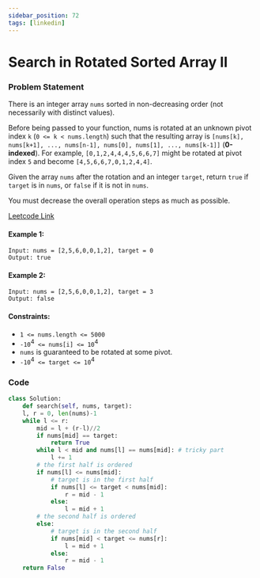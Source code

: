 ```yaml
---
sidebar_position: 72
tags: [linkedin]
---
```


# Search in Rotated Sorted Array II

### Problem Statement

There is an integer array `nums` sorted in non-decreasing order (not necessarily with distinct values).

Before being passed to your function, nums is rotated at an unknown pivot index `k` (`0 <= k < nums.length`) such that the resulting array is `[nums[k], nums[k+1], ..., nums[n-1], nums[0], nums[1], ..., nums[k-1]]` (**0-indexed**). For example, `[0,1,2,4,4,4,5,6,6,7]` might be rotated at pivot index `5` and become `[4,5,6,6,7,0,1,2,4,4]`.

Given the array `nums` after the rotation and an integer `target`, return `true` if `target` is in `nums`, or `false` if it is not in `nums`.

You must decrease the overall operation steps as much as possible.

[Leetcode Link](https://leetcode.com/problems/search-in-rotated-sorted-array-ii/)

#### Example 1:

```
Input: nums = [2,5,6,0,0,1,2], target = 0
Output: true
```

#### Example 2:

```
Input: nums = [2,5,6,0,0,1,2], target = 3
Output: false
```

#### Constraints:

- `1 <= nums.length <= 5000`
- `-10`<sup>4</sup>` <= nums[i] <= 10`<sup>4</sup>
- `nums` is guaranteed to be rotated at some pivot.
- `-10`<sup>4</sup>` <= target <= 10`<sup>4</sup>

### Code

```python title="Python"
class Solution:
    def search(self, nums, target):
    l, r = 0, len(nums)-1
    while l <= r:
        mid = l + (r-l)//2
        if nums[mid] == target:
            return True
        while l < mid and nums[l] == nums[mid]: # tricky part
            l += 1
        # the first half is ordered
        if nums[l] <= nums[mid]:
            # target is in the first half
            if nums[l] <= target < nums[mid]:
                r = mid - 1
            else:
                l = mid + 1
        # the second half is ordered
        else:
            # target is in the second half
            if nums[mid] < target <= nums[r]:
                l = mid + 1
            else:
                r = mid - 1
    return False
```
